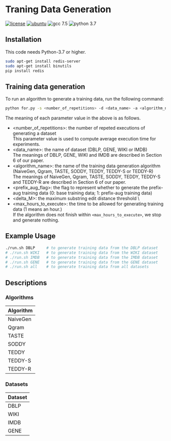 # Traning Data Generation

[![license](https://img.shields.io/github/license/sykwon/teddy-dream?color=brightgreen)](https://github.com/sykwon/teddy-dream/blob/master/LICENSE)
[![ubuntu](https://img.shields.io/badge/ubuntu-v18.04-orange)](https://wiki.ubuntu.com/Releases)
![gcc 7.5](https://img.shields.io/badge/gcc-v7.5-blue)
![python 3.7](https://img.shields.io/badge/python-v3.7-blue)

## Installation

This code needs Python-3.7 or higher.

```bash
sudo apt-get install redis-server
sudo apt-get install binutils
pip install redis
```

## Training data generation

To run an algorithm to generate a training data, run the following command:

```bash
python for.py -s <number_of_repetitions> -d <data_name> -a <algorithm_name> -pr <prefix_aug_flag> -t <delta_M> -hr <max_hours_to_execute>
```

The meaning of each parameter value in the above is as follows.

* <number_of_repetitions>: the number of repeted executions of generating a dataset  
  This parameter value is used to compute average execution time for experiments.
* <data_name>: the name of dataset (DBLP, GENE, WIKI or IMDB)  
The meanings of DBLP, GENE, WIKI and IMDB are described in Section 6 of our paper.
* <algorithm_name>: the name of the training data generation algorithm (NaiveGen, Qgram, TASTE, SODDY, TEDDY, TEDDY-S or TEDDY-R)  
The meanings of NaiveGen, Qgram, TASTE, SODDY, TEDDY, TEDDY-S and TEDDY-R are described in Section 6 of our paper.
* <prefix_aug_flag>: the flag to represent whether to generate the prefix-aug training data (0: base training data; 1: prefix-aug training data)
* <delta_M>: the maximum substring edit distance threshold \
* <max_hours_to_execute>: the time to be allowed for generating training data (1 means an hour.)  
If the algorithm does not finish within ```<max_hours_to_execute>```, we stop and generate nothing.

## Example Usage

```bash
./run.sh DBLP     # to generate training data from the DBLP dataset
# ./run.sh WIKI   # to generate training data from the WIKI dataset
# ./run.sh IMDB   # to generate training data from the IMDB dataset
# ./run.sh GENE   # to generate training data from the GENE dataset
# ./run.sh all    # to generate training data from all datasets
```

## Descriptions

### Algorithms

| Algorithm |
|-----------|
| NaiveGen  |
| Qgram     |
| TASTE     |
| SODDY     |
| TEDDY     |
| TEDDY-S   |
| TEDDY-R   |

### Datasets

| Dataset |
|---------|
| DBLP    |
| WIKI    |
| IMDB    |
| GENE    |
